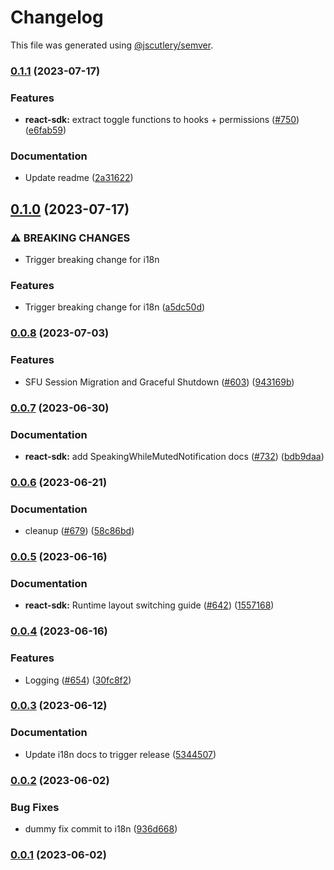 # Changelog

This file was generated using [@jscutlery/semver](https://github.com/jscutlery/semver).

### [0.1.1](https://github.com/GetStream/stream-video-js/compare/@stream-io/i18n-0.1.0...@stream-io/i18n-0.1.1) (2023-07-17)


### Features

* **react-sdk:** extract toggle functions to hooks + permissions ([#750](https://github.com/GetStream/stream-video-js/issues/750)) ([e6fab59](https://github.com/GetStream/stream-video-js/commit/e6fab59d3ebc4b91b8b8ed79e6f56bf6b6b10b52))


### Documentation

* Update readme ([2a31622](https://github.com/GetStream/stream-video-js/commit/2a31622307fdd90aa1e3ae370f320b083be51a23))

## [0.1.0](https://github.com/GetStream/stream-video-js/compare/@stream-io/i18n-0.0.8...@stream-io/i18n-0.1.0) (2023-07-17)


### ⚠ BREAKING CHANGES

* Trigger breaking change for i18n

### Features

* Trigger breaking change for i18n ([a5dc50d](https://github.com/GetStream/stream-video-js/commit/a5dc50d99e2eed2c00d425eef73f3f442d7ee691))

### [0.0.8](https://github.com/GetStream/stream-video-js/compare/@stream-io/i18n-0.0.7...@stream-io/i18n-0.0.8) (2023-07-03)


### Features

* SFU Session Migration and Graceful Shutdown ([#603](https://github.com/GetStream/stream-video-js/issues/603)) ([943169b](https://github.com/GetStream/stream-video-js/commit/943169bd2b7b9e138bcaf387cf72eb3fa0f23533))

### [0.0.7](https://github.com/GetStream/stream-video-js/compare/@stream-io/i18n-0.0.6...@stream-io/i18n-0.0.7) (2023-06-30)


### Documentation

* **react-sdk:** add SpeakingWhileMutedNotification docs ([#732](https://github.com/GetStream/stream-video-js/issues/732)) ([bdb9daa](https://github.com/GetStream/stream-video-js/commit/bdb9daaf921b0a790fa8013dded2ff1559d95fc9))

### [0.0.6](https://github.com/GetStream/stream-video-js/compare/@stream-io/i18n-0.0.5...@stream-io/i18n-0.0.6) (2023-06-21)


### Documentation

* cleanup ([#679](https://github.com/GetStream/stream-video-js/issues/679)) ([58c86bd](https://github.com/GetStream/stream-video-js/commit/58c86bd0354ebe444af361056dcc3fa82c4a926d))

### [0.0.5](https://github.com/GetStream/stream-video-js/compare/@stream-io/i18n-0.0.4...@stream-io/i18n-0.0.5) (2023-06-16)


### Documentation

* **react-sdk:** Runtime layout switching guide ([#642](https://github.com/GetStream/stream-video-js/issues/642)) ([1557168](https://github.com/GetStream/stream-video-js/commit/1557168da69660b71a0a420a94a0c354466681a7))

### [0.0.4](https://github.com/GetStream/stream-video-js/compare/@stream-io/i18n-0.0.3...@stream-io/i18n-0.0.4) (2023-06-16)


### Features

* Logging ([#654](https://github.com/GetStream/stream-video-js/issues/654)) ([30fc8f2](https://github.com/GetStream/stream-video-js/commit/30fc8f28e2f5829247256f24b040ea4a10336186))

### [0.0.3](https://github.com/GetStream/stream-video-js/compare/@stream-io/i18n-0.0.2...@stream-io/i18n-0.0.3) (2023-06-12)


### Documentation

* Update i18n docs to trigger release ([5344507](https://github.com/GetStream/stream-video-js/commit/534450710e0ec004356f6c7ea9d661da1e8dccc4))

### [0.0.2](https://github.com/GetStream/stream-video-js/compare/@stream-io/i18n-0.0.1...@stream-io/i18n-0.0.2) (2023-06-02)


### Bug Fixes

* dummy fix commit to i18n ([936d668](https://github.com/GetStream/stream-video-js/commit/936d6686ded5e53221cd51cf52285a9d70673f69))

### [0.0.1](https://github.com/GetStream/stream-video-js/compare/@stream-io/i18n-0.0.1-alpha.96...@stream-io/i18n-0.0.1) (2023-06-02)
